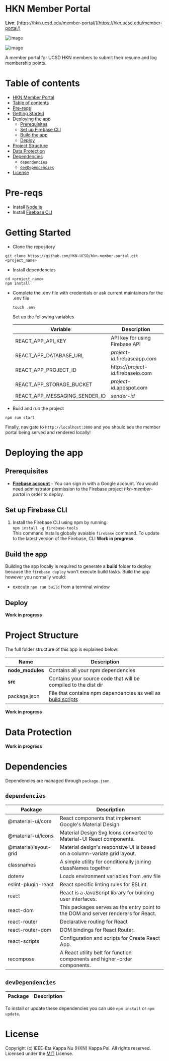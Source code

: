 # HKN Member Portal

**Live**: [https://hkn.ucsd.edu/member-portal/](https://hkn.ucsd.edu/member-portal/)

![image](https://user-images.githubusercontent.com/24837420/63902605-29e01a80-c9bf-11e9-8c66-f03b396e119c.png)

![image](https://user-images.githubusercontent.com/24837420/63902535-f2716e00-c9be-11e9-9995-4f02345d5183.png)

A member portal for UCSD HKN members to submit their resume and log membership points.

# Table of contents

- [HKN Member Portal](#hkn-member-portal)
- [Table of contents](#table-of-contents)
- [Pre-reqs](#pre-reqs)
- [Getting Started](#getting-started)
- [Deploying the app](#deploying-the-app)
	- [Prerequisites](#prerequisites)
	- [Set up Firebase CLI](#set-up-firebase-cli)
	- [Build the app](#build-the-app)
	- [Deploy](#deploy)
- [Project Structure](#project-structure)
- [Data Protection](#data-protection)
- [Dependencies](#dependencies)
	- [`dependencies`](#dependencies)
	- [`devDependencies`](#devdependencies)
- [License](#license)

# Pre-reqs
- Install [Node.js](https://nodejs.org/en/)
- Install [Firebase CLI](https://github.com/firebase/firebase-tools/)

# Getting Started
- Clone the repository
```
git clone https://github.com/HKN-UCSD/hkn-member-portal.git <project_name>
```
- Install dependencies
```
cd <project_name>
npm install
```
- Complete the .env file with credentials or ask current maintainers for the .env file
  
    `touch .env`
    
    Set up the following variables

    |            Variable           |              Description             |
    | ----------------------------- | ------------------------------------ |
    | REACT_APP_API_KEY             |  API key for using Firebase API      |
    | REACT_APP_DATABASE_URL        |  *project-id*.firebaseapp.com        |
    | REACT_APP_PROJECT_ID          |  https://*project-id*.firebaseio.com |
    | REACT_APP_STORAGE_BUCKET      |  *project-id*.appspot.com            |
    | REACT_APP_MESSAGING_SENDER_ID |  *sender-id*                         |

- Build and run the project
```
npm run start
```

Finally, navigate to `http://localhost:3000` and you should see the member portal being served and rendered locally!

# Deploying the app

## Prerequisites
- [**Firebase account**](https://firebase.google.com/) - You can sign in with a Google account. You would need adminstrator permission to the Firebase project *hkn-member-portal* in order to deploy.

## Set up Firebase CLI
1. Install the Firebase CLI using npm by running: </br>
`npm install -g firebase-tools` </br>
This command installs globally avaiable `firebase` command. To update to the latest version of the Firebase, CLI
**Work in progress**

## Build the app
Building the app locally is required to generate a **build** folder to deploy because the `firebase deploy` won't execute build tasks.
Build the app however you normally would:
- execute `npm run build` from a terminal window

## Deploy
**Work in progress**

# Project Structure
The full folder structure of this app is explained below:

| Name | Description |
| ------------------------ | --------------------------------------------------------------------------------------------- |
| **node_modules**         | Contains all your npm dependencies                                                            |
| **src**                  | Contains your source code that will be compiled to the dist dir                               |
| package.json             | File that contains npm dependencies as well as [build scripts](#what-if-a-library-isnt-on-definitelytyped)                          |
**Work in progress**

# Data Protection
**Work in progress**

# Dependencies
Dependencies are managed through `package.json`.

## `dependencies`

| Package                         | Description                                                                        |
| ------------------------------- | ---------------------------------------------------------------------------------- |
| @material-ui/core               | React components that implement Google's Material Design                           |
| @material-ui/icons              | Material Design Svg Icons converted to Material-UI React components.               |
| @material/layout-grid           | Material design's responsive UI is based on a column-variate grid layout.          |
| classnames                      | A simple utility for conditionally joining classNames together.                    | 
| dotenv                          | Loads environment variables from .env file                                         |
| eslint-plugin-react             | React specific linting rules for ESLint.                                           |
| react                           | React is a JavaScript library for building user interfaces.                        |
| react-dom                       | This packages serves as the entry point to the DOM and server renderers for React. |
| react-router                    | Declarative routing for React                                                      |
| react-router-dom                | DOM bindings for React Router.                                                     |
| react-scripts                   | Configuration and scripts for Create React App.                                    |
| recompose                       | A React utility belt for function components and higher-order components.          |

## `devDependencies`

| Package                         | Description                                                                        |
| ------------------------------- | ---------------------------------------------------------------------------------- |

To install or update these dependencies you can use `npm install` or `npm update`.

# License
Copyright (c) IEEE-Eta Kappa Nu (HKN) Kappa Psi. All rights reserved.
Licensed under the [MIT](LICENSE) License.
